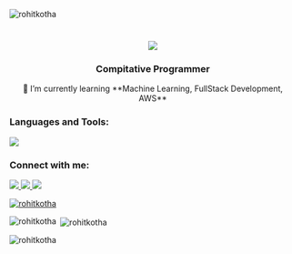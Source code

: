 <p align="left"> <img src="https://komarev.com/ghpvc/?username=rohitkotha&label=Profile%20views&color=0e75b6&style=flat" alt="rohitkotha" /> </p>



<h1 align="center">
    <img src="https://readme-typing-svg.herokuapp.com/?font=Righteous&size=35&center=true&vCenter=true&width=500&height=70&duration=4000&lines=Hi+There!+👋;+I'm+Rohit+Kotha!;" />
</h1>
<h3 align="center">Compitative Programmer</h3>
<div align="center">
 🌱 I’m currently learning **Machine Learning, FullStack Development, AWS**
</div>
<h3 align="left">Languages and Tools:</h3>
<p >
  <a href="https://skillicons.dev">
    <img src="https://skillicons.dev/icons?i=git,c,cpp,python,java,html,css,javascript,linux,aws" />
  </a>
</p>

<h3 align="left">Connect with me:</h3>
<div>
    <a href="https://www.linkedin.com/in/rohit-kotha-3b04a8258/">
    <img src="https://skillicons.dev/icons?i=linkedin" />
  </a>
    <a href="mailto:rohitdinku815@gmail.com">
    <img src="https://skillicons.dev/icons?i=gmail" />
  </a>
    <a href="https://www.instagram.com/_herohit_/">
    <img src="https://skillicons.dev/icons?i=instagram" />
    </a>
</div>
<p align="left"> <a href="https://github.com/ryo-ma/github-profile-trophy"><img src="https://github-profile-trophy.vercel.app/?username=rohitkotha" alt="rohitkotha" /></a> </p>


<p align="left">
</p>




<p><img align="left" src="https://github-readme-stats.vercel.app/api/top-langs?username=rohitkotha&show_icons=true&locale=en&layout=compact" alt="rohitkotha" /></p>

<p>&nbsp;<img align="center" src="https://github-readme-stats.vercel.app/api?username=rohitkotha&show_icons=true&locale=en" alt="rohitkotha" /></p>

<p><img align="center" src="https://github-readme-streak-stats.herokuapp.com/?user=rohitkotha&" alt="rohitkotha" /></p>

